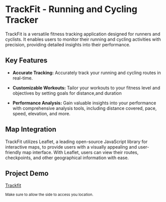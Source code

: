 # TrackFit - Running and Cycling Tracker

TrackFit is a versatile fitness tracking application designed for runners and cyclists. It enables users to monitor their running and cycling activities with precision, providing detailed insights into their performance.

## Key Features

- **Accurate Tracking:** Accurately track your running and cycling routes in real-time.
  
- **Customizable Workouts:** Tailor your workouts to your fitness level and objectives by setting goals for distance,and duration

- **Performance Analysis:** Gain valuable insights into your performance with comprehensive analysis tools, including distance covered, pace, speed, elevation, and more.

## Map Integration

TrackFit utilizes Leaflet, a leading open-source JavaScript library for interactive maps, to provide users with a visually appealing and user-friendly map interface. With Leaflet, users can view their routes, checkpoints, and other geographical information with ease.

## Project Demo

[Trackfit](https://trackfit-app.netlify.app/)

<small>Make sure to allow the side to access you location.</small>

